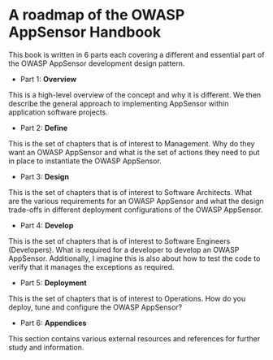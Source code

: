 # A roadmap of the OWASP AppSensor Handbook

This book is written in 6 parts each covering a different and essential part of the OWASP AppSensor development design pattern.

- Part 1: **Overview** 

This is a high-level overview of the concept and why it is different. We then describe the general approach to implementing AppSensor within application software projects.

- Part 2: **Define** 

This is the set of chapters that is of interest to Management. Why do they want an OWASP AppSensor and what is the set of actions they need to put in place to instantiate the OWASP AppSensor.

- Part 3: **Design**

This is the set of chapters that is of interest to Software Architects. What are the various requirements for an OWASP AppSensor and what the design trade-offs in different deployment configurations of the OWASP AppSensor.

- Part 4: **Develop**

This is the set of chapters that is of interest to Software Engineers (Developers). What is required for a developer to develop an OWASP AppSensor. Additionally, I imagine this is also about how to test the code to verify that it manages the exceptions as required.

- Part 5: **Deployment**

This is the set of chapters that is of interest to Operations. How do you deploy, tune and configure the OWASP AppSensor?

- Part 6: **Appendices**  

This section contains various external resources and references for further study and information.